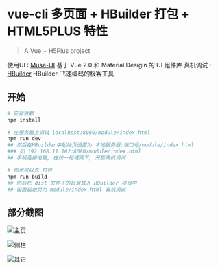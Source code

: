 # vue-cli 多页面 + HBuilder 打包 + HTML5PLUS 特性

> A Vue + H5Plus project

使用UI : [Muse-UI](https://museui.github.io/) 基于 Vue 2.0 和 Material Desigin 的 UI 组件库
真机调试 : [HBuilder](http://www.dcloud.io/) HBuilder-飞速编码的极客工具

## 开始

``` bash
# 安装依赖
npm install

# 在服务器上调试 localhost:8080/module/index.html 
npm run dev
## 然后在HBuilder中起始页设置为 本地服务器:端口号/module/index.html
### 如 192.168.11.102:8080/module/index.html
## 手机连接电脑, 在统一局域网下, 开启真机调试

# 你也可以先 打包
npm run build
## 然后把 dist 文件下的目录放入 HBuilder 项目中
## 设置起始页为 module/index.html 真机调试
```

## 部分截图

![主页](https://github.com/NewsNIng/vue-h5plus/raw/master/other/1.jpg)

![侧栏](https://github.com/NewsNIng/vue-h5plus/raw/master/other/2.jpg)

![其它](https://github.com/NewsNIng/vue-h5plus/raw/master/other/3.jpg)